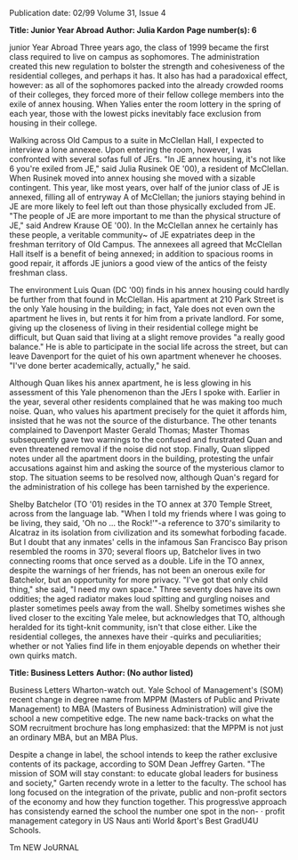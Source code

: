 Publication date: 02/99
Volume 31, Issue 4

**Title: Junior Year Abroad**
**Author: Julia Kardon**
**Page number(s): 6**

junior Year Abroad 
Three years ago, the class of 1999 became 
the first class required to live on campus as 
sophomores. The administration created this 
new regulation to bolster the strength and 
cohesiveness of the residential colleges, and 
perhaps it has. It also has had a paradoxical 
effect, however: as all of the sophomores 
packed into the already crowded rooms of 
their colleges, they forced more of their fellow 
college members into the exile of annex 
housing. When Yalies enter the room lottery 
in the spring of each year, those with the 
lowest picks inevitably face exclusion from 
housing in their college. 

Walking across Old Campus to a suite in 
McClellan Hall, I expected to interview a 
lone annexee. Upon entering the room, 
however, I was confronted with several sofas 
full of JErs. "In JE annex housing, it's not like 
6 
you're exiled from JE," said Julia Rusinek OE 
'00), a resident of McClellan. When Rusinek 
moved into annex housing she moved with a 
sizable contingent. This year, like most years, 
over half of the junior class of JE is annexed, 
filling all of entryway A of McClellan; the 
juniors staying behind in JE are more likely 
to feel left out than those physically excluded 
from JE. "The people of JE are more 
important to me than the physical structure 
of JE," said Andrew Krause OE '00). In the 
McClellan annex he certainly has these 
people, a veritable community~ of JE 
expatriates deep in the freshman territory of 
Old Campus. The annexees all agreed that 
McClellan Hall itself is a benefit of being 
annexed; in addition to spacious rooms in 
good repair, it affords JE juniors a good view 
of the antics of the feisty freshman class. 

The environment Luis Quan (DC '00) 
finds in his annex housing could hardly be 
further from that found in McClellan. His 
apartment at 210 Park Street is the only Yale 
housing in the building; in fact, Yale does not 
even own the apartment he lives in, but rents 
it for him from a private landlord. For some, 
giving up the closeness of living in their 
residential college might be difficult, but 
Quan said that living at a slight remove 
provides "a really good balance." He is able to 
participate in the social life across the street, 
but can leave Davenport for the quiet of his 
own apartment whenever he chooses. "I've 
done berter academically, actually," he said. 

Although Quan likes his annex 
apartment, he is less glowing in his 
assessment of this Yale phenomenon than the 
JErs I spoke with. Earlier in the year, several 
other residents complained that he was 
making too much noise. Quan, who values 
his apartment precisely for the quiet it affords 
him, insisted that he was not the source of 
the disturbance. The other tenants 
complained to Davenport Master Gerald 
Thomas; Master Thomas subsequently gave 
two warnings to the confused and frustrated 
Quan and even threatened removal if the 
noise did not stop. Finally, Quan slipped 
notes under all the apartment doors in the 
building, protesting the unfair accusations 
against him and asking the source of the 
mysterious clamor to stop. The situation 
seems to be resolved now, although Quan's 
regard for the administration of his college 
has been tarnished by the experience. 

Shelby Batchelor (TO '01) resides in the 
TO annex at 370 Temple Street, across from 
the language lab. "When I told my friends 
where I was going to be living, they said, 'Oh 
no ... the Rock!'"-a reference to 370's 
similarity to Alcatraz in its isolation from 
civilization and its somewhat forboding 
facade. But I doubt that any inmates' cells in 
the infamous San Francisco Bay prison 
resembled the rooms in 370; several floors 
up, Batchelor lives in two connecting rooms 
that once served as a double. Life in the TO 
annex, despite the warnings of her friends, 
has not been an onerous exile for Batchelor, 
but an opportunity for more privacy. "I've got 
that only child thing," she said, "I need my 
own space." Three seventy does have its own 
oddities; the aged radiator makes loud 
spitting and gurgling noises and plaster 
sometimes peels away from the wall. Shelby 
sometimes wishes she lived closer to the 
exciting Yale melee, but acknowledges that 
TO, although heralded for its tight-knit 
community, isn't that close either. Like the 
residential colleges, the annexes have their 
-quirks and peculiarities; whether or not Yalies 
find life in them enjoyable depends on 
whether their own quirks match. 


**Title: Business Letters**
**Author:  (No author listed)**

Business Letters 
Wharton-watch out. Yale School of 
Management's (SOM) recent change in 
degree name from MPPM (Masters of Public 
and Private Management) to MBA (Masters 
of Business Administration) will give the 
school a new competitive edge. The new 
name back-tracks on what the SOM 
recruitment brochure has long emphasized: 
that the MPPM is not just an ordinary MBA, 
but an MBA Plus. 

Despite a change in label, the school 
intends to keep the rather exclusive contents 
of its package, according to SOM Dean 
Jeffrey Garten. "The mission of SOM will 
stay constant: to educate global leaders for 
business and society," Garten recendy wrote 
in a letter to the faculty. The school has long 
focused on the integration of the private, 
public and non-profit sectors of the economy 
and how they function together. This 
progress\ve approach has consistendy earned 
the school the number one spot in the non- · 
profit management category in US Naus anti 
World &port's Best GradU4U Schools. 

Tm NEW JoURNAL